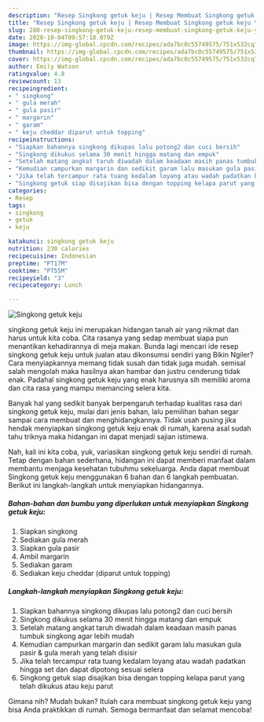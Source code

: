 ```yaml
---
description: "Resep Singkong getuk keju | Resep Membuat Singkong getuk keju Yang Paling Enak"
title: "Resep Singkong getuk keju | Resep Membuat Singkong getuk keju Yang Paling Enak"
slug: 280-resep-singkong-getuk-keju-resep-membuat-singkong-getuk-keju-yang-paling-enak
date: 2020-10-04T09:57:18.079Z
image: https://img-global.cpcdn.com/recipes/ada7bc0c55749575/751x532cq70/singkong-getuk-keju-foto-resep-utama.jpg
thumbnail: https://img-global.cpcdn.com/recipes/ada7bc0c55749575/751x532cq70/singkong-getuk-keju-foto-resep-utama.jpg
cover: https://img-global.cpcdn.com/recipes/ada7bc0c55749575/751x532cq70/singkong-getuk-keju-foto-resep-utama.jpg
author: Emily Watson
ratingvalue: 4.8
reviewcount: 13
recipeingredient:
- " singkong"
- " gula merah"
- " gula pasir"
- " margarin"
- " garam"
- " keju cheddar diparut untuk topping"
recipeinstructions:
- "Siapkan bahannya singkong dikupas lalu potong2 dan cuci bersih"
- "Singkong dikukus selama 30 menit hingga matang dan empuk"
- "Setelah matang angkat taruh diwadah dalam keadaan masih panas tumbuk singkong agar lebih mudah"
- "Kemudian campurkan margarin dan sedikit garam lalu masukan gula pasir &amp; gula merah yang telah disisir"
- "Jika telah tercampur rata tuang kedalam loyang atau wadah padatkan hingga set dan dapat dipotong sesuai selera"
- "Singkong getuk siap disajikan bisa dengan topping kelapa parut yang telah dikukus atau keju parut"
categories:
- Resep
tags:
- singkong
- getuk
- keju

katakunci: singkong getuk keju 
nutrition: 230 calories
recipecuisine: Indonesian
preptime: "PT17M"
cooktime: "PT55M"
recipeyield: "3"
recipecategory: Lunch

---
```



![Singkong getuk keju](https://img-global.cpcdn.com/recipes/ada7bc0c55749575/751x532cq70/singkong-getuk-keju-foto-resep-utama.jpg)


singkong getuk keju ini merupakan hidangan tanah air yang nikmat dan harus untuk kita coba. Cita rasanya yang sedap membuat siapa pun menantikan kehadirannya di meja makan.
Bunda lagi mencari ide resep singkong getuk keju untuk jualan atau dikonsumsi sendiri yang Bikin Ngiler? Cara menyiapkannya memang tidak susah dan tidak juga mudah. semisal salah mengolah maka hasilnya akan hambar dan justru cenderung tidak enak. Padahal singkong getuk keju yang enak harusnya sih memiliki aroma dan cita rasa yang mampu memancing selera kita.



Banyak hal yang sedikit banyak berpengaruh terhadap kualitas rasa dari singkong getuk keju, mulai dari jenis bahan, lalu pemilihan bahan segar sampai cara membuat dan menghidangkannya. Tidak usah pusing jika hendak menyiapkan singkong getuk keju enak di rumah, karena asal sudah tahu triknya maka hidangan ini dapat menjadi sajian istimewa.


Nah, kali ini kita coba, yuk, variasikan singkong getuk keju sendiri di rumah. Tetap dengan bahan sederhana, hidangan ini dapat memberi manfaat dalam membantu menjaga kesehatan tubuhmu sekeluarga. Anda dapat membuat Singkong getuk keju menggunakan 6 bahan dan 6 langkah pembuatan. Berikut ini langkah-langkah untuk menyiapkan hidangannya.

<!--inarticleads1-->

##### Bahan-bahan dan bumbu yang diperlukan untuk menyiapkan Singkong getuk keju:

1. Siapkan  singkong
1. Sediakan  gula merah
1. Siapkan  gula pasir
1. Ambil  margarin
1. Sediakan  garam
1. Sediakan  keju cheddar (diparut untuk topping)




<!--inarticleads2-->

##### Langkah-langkah menyiapkan Singkong getuk keju:

1. Siapkan bahannya singkong dikupas lalu potong2 dan cuci bersih
1. Singkong dikukus selama 30 menit hingga matang dan empuk
1. Setelah matang angkat taruh diwadah dalam keadaan masih panas tumbuk singkong agar lebih mudah
1. Kemudian campurkan margarin dan sedikit garam lalu masukan gula pasir &amp; gula merah yang telah disisir
1. Jika telah tercampur rata tuang kedalam loyang atau wadah padatkan hingga set dan dapat dipotong sesuai selera
1. Singkong getuk siap disajikan bisa dengan topping kelapa parut yang telah dikukus atau keju parut




Gimana nih? Mudah bukan? Itulah cara membuat singkong getuk keju yang bisa Anda praktikkan di rumah. Semoga bermanfaat dan selamat mencoba!
